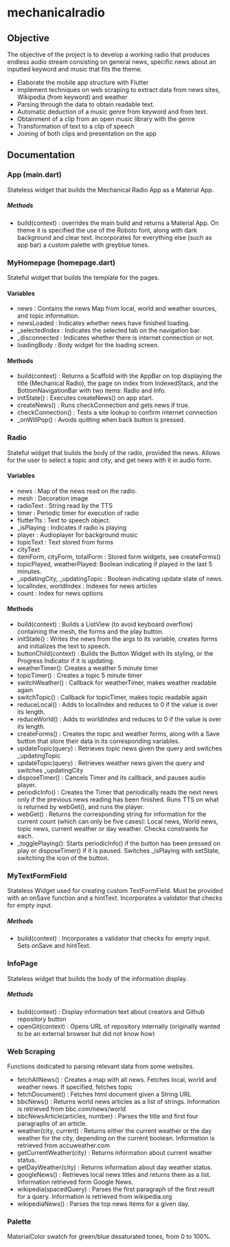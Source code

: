 # mechanicalradio

## Objective

The objective of the project is to develop a working radio that produces endless audio stream consisting on general news, specific news about an inputted keyword and music that fits the theme.

-	Elaborate the mobile app structure with Flutter
-	Implement techniques on web scraping to extract data from news sites, Wikipedia (from keyword) and weather
-	Parsing through the data to obtain readable text.
-	Automatic deduction of a music genre from keyword and from text.
-	Obtainment of a clip from an open music library with the genre
-	Transformation of text to a clip of speech
-	Joining of both clips and presentation on the app

## Documentation
### App (main.dart)

Stateless widget that builds the Mechanical Radio App as a Material App.
##### Methods
- build(context) : overrides the main build and returns a Material App. On theme it is specified the use of the Roboto font, along with dark background and clear text. Incorporates for everything else (such as app bar) a custom palette with greyblue tones.

### MyHomepage (homepage.dart)

Stateful widget that builds the template for the pages.
#### Variables
- news : Contains the news Map from local, world and weather sources, and topic information.
- newsLoaded : Indicates whether news have finished loading.
- _selectedIndex : Indicates the selected tab on the navigation bar.
- _disconnected : Indicates whether there is internet connection or not.
- loadingBody : Body widget for the loading screen.

#### Methods
- build(context) : Returns a Scaffold with the AppBar on top displaying the title (Mechanical Radio), the page on index from IndexedStack, and the BottomNavigationBar with two items: Radio and Info.
- initState() : Executes createNews() on app start.
- createNews() : Runs checkConnection and gets news if true.
- checkConnection() : Tests a site lookup to confirm internet connection
- _onWillPop() : Avoids quitting when back button is pressed.


### Radio

Stateful widget that builds the body of the radio, provided the news. Allows for the user to select a topic and city, and get news with it in audio form.

#### Variables 
- news : Map of the news read on the radio.
- mesh : Decoration image
- radioText : String read by the TTS
- timer : Periodic timer for execution of radio
- flutterTts : Text to speech object.
- _isPlaying : Indicates if radio is playing
- player : Audioplayer for background music
- topicText : Text stored from forms
- cityText
- itemForm, cityForm, totalForm : Stored form widgets, see createForms()
- topicPlayed, weatherPlayed: Boolean indicating if played in the last 5 minutes.
- _updatingCity, _updatingTopic : Boolean indicating update state of news.
- localIndex, worldIndex : Indexes for news articles
- count : Index for news options

#### Methods
- build(context) : Builds a ListView (to avoid keyboard overflow) containing the mesh, the forms and the play button.
- initState() : Writes the news from the args to its variable, creates forms and initializes the text to speech.
- buttonChild(context) : Builds the Button Widget with its styling, or the Progress Indicator if it is updating.
- weatherTimer(): Creates a weather 5 minute timer
- topicTimer() : Creates a topic 5 minute timer
- switchWeather() : Callback for weatherTimer, makes weather readable again
- switchTopic() : Callback for topicTimer, makes topic readable again
- reduceLocal() : Adds to localIndex and reduces to 0 if the value is over its length.
- reduceWorld() : Adds to worldIndex and reduces to 0 if the value is over its length.
- createForms() : Creates the topic and weather forms, along with a Save button that store their data in its corresponding variables.
- updateTopic(query) : Retrieves topic news given the query and switches _updatingTopic
- updateTopic(query) : Retrieves weather news given the query and switches _updatingCity
- disposeTimer() : Cancels Timer and its callback, and pauses audio player.
- periodicInfo() : Creates the Timer that periodically reads the next news only if the previous news reading has been finished. Runs TTS on what is returned by webGet(), and runs the player. 
- webGet() : Returns the corresponding string for information for the current count (which can only be five cases): Local news, World news, topic news, current weather or day weather. Checks constraints for each.
- _togglePlaying(): Starts periodicInfo() if the button has been pressed on play or disposeTimer() if it is paused. Switches _isPlaying with setState, switching the icon of the button.


### MyTextFormField

Stateless Widget used for creating custom TextFormField. Must be provided with an onSave function and a hintText. Incorporates a validator that checks for empty input.
##### Methods
- build(context) : Incorporates a validator that checks for empty input. Sets onSave and hintText.


### InfoPage
Stateless widget that builds the body of the information display.
##### Methods
- build(context) : Display information text about creators and Github repository button
- openGit(context) : Opens URL of repository internally (originally wanted to be an external browser but did not know how)

### Web Scraping

Functions dedicated to parsing relevant data from some websites.

- fetchAllNews() : Creates a map with all news. Fetches local, world and weather news. If specified, fetches topic
- fetchDocument() : Fetches html document given a String URL
- bbcNews() : Returns world news articles as a list of strings. Information is retrieved from bbc.com/news/world
- bbcNewsArticle(articles, number) : Parses the title and first four paragraphs of an article.
- weather(city, current) : Returns either the current weather or the day weather for the city, depending on the current boolean. Information is retrieved from accuweather.com
- getCurrentWeather(city) : Returns information about current weather status.
- getDayWeather(city) : Returns information about day weather status.
- googleNews() : Retrieves local news titles and returns them as a list. Information retrieved form Google News.
- wikipedia(spacedQuery) : Parses the first paragraph of the first result for a query. Information is retrieved from wikipedia.org
- wikipediaNews() : Parses the top news items for a given day.

### Palette

MaterialColor swatch for green/blue desaturated tones, from 0 to 100%.
